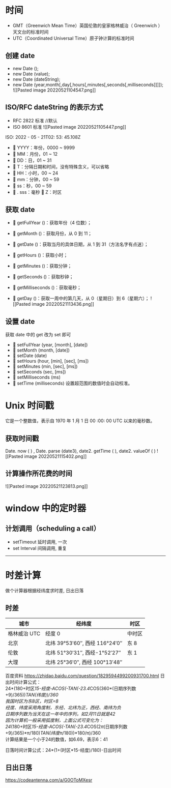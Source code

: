  # 时间
 - GMT（Greenwich Mean Time）英国伦敦的皇家格林威治（ Greenwich ）天文台的标准时间
 - UTC（Coordinated Universal Time）原子钟计算的标准时间 
## 创建 date
- new Date ();
- new Date (value);
- new Date (dateString);
- new Date (year,month[,day[,hours[,minutes[,seconds[,milliseconds]]]]);
![[Pasted image 20220521104547.png]]

## ISO/RFC dateString 的表示方式
- RFC 2822 标准  //默认
- ISO 8601 标准
![[Pasted image 20220521105447.png]]

ISO: 2022 - 05 - 21T02: 53: 45.108Z
-  YYYY：年份，0000 ~ 9999 
-  MM：月份，01 ~ 12 
-  DD：日，01 ~ 31 
-  T：分隔日期和时间，没有特殊含义，可以省略 
-  HH：小时，00 ~ 24 
-  mm：分钟，00 ~ 59 
-  ss：秒，00 ~ 59 
-  . sss：毫秒  Z：时区

## 获取 date
-  getFullYear ()：获取年份（4 位数）； 
-  getMonth ()：获取月份，从 0 到 11； 
-  getDate ()：获取当月的具体日期，从 1 到 31（方法名字有点迷）； 
-  getHours ()：获取小时； 
-  getMinutes ()：获取分钟； 
-  getSeconds ()：获取秒钟； 
-  getMilliseconds ()：获取毫秒；

-  getDay ()：获取一周中的第几天，从 0（星期日）到 6（星期六）；
![[Pasted image 20220521113436.png]]

## 设置 date
获取 date 中的 get 改为 set 即可
-  setFullYear (year, [month], [date]) 
-  setMonth (month, [date]) 
-  setDate (date) 
-  setHours (hour, [min], [sec], [ms]) 
-  setMinutes (min, [sec], [ms]) 
-  setSeconds (sec, [ms]) 
-  setMilliseconds (ms) 
-  setTime (milliseconds)
设置超范围的数值时会自动校准。

# Unix 时间戳
它是一个整数值，表示自 1970 年 1 月 1 日 00 :00: 00 UTC 以来的毫秒数。
## 获取时间戳
Date. now ( ) , Date. parse (date3), date2. getTime ( ), date2. valueOf ( )
![[Pasted image 20220521115402.png]]

## 计算操作所花费的时间
![[Pasted image 20220521123813.png]]

# window 中的定时器
## 计划调用（scheduling a call）
- setTimeout 延时调用, 一次 
- set Interval 间隔调用, 重复



----
# 时差计算
做个计算器根据经纬度求时差, 日出日落
## 时差

| 城市         | 经纬度                         | 时区   |
| ------------ | ------------------------------ | ------ |
| 格林威治 UTC | 经度 0                         | 中时区 |
| 北京         | 北纬 39°53′60″, 西经 116°24′0″ | 东 8   |
| 伦敦         | 北纬 51°30′31″, 西经-1°52′27″  | 东 1   |
| 大理         | 北纬 25°36′0″, 西经 100°13′48″ |        |

百度资料 https://zhidao.baidu.com/question/1829594499200931700.html
日出时间计算公式：  
24*(180+时区*15-经度-ACOS(-TAN(-23.4*COS(360*(日期序列数+9)/365))*TAN(纬度))/360  
我国时区为东8区，时区=8  
经度、纬度采用角度制，东经、北纬为正，西经、南纬为负  
日期序列数为当天在这一年中的序列，如2月11日就是42  
因为计算机一般采用弧度制，上面公式可变化为：  
24*(180+时区*15-经度-ACOS(-TAN(-23.4*COS(2*π*(日期序列数+9)/365)*π/180)*TAN(纬度*π/180))*180/π)/360  
计算结果是一个小于24的数值，如6.69，表示6：41  
  
日落时间计算公式：24*(1+(时区*15-经度)/180)-日出时间

## 日出日落
https://codeantenna.com/a/G0OToMXesr